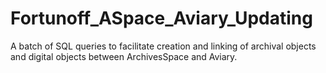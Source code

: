 # Fortunoff_ASpace_Aviary_Updating
A batch of SQL queries to facilitate creation and linking of archival objects and digital objects between ArchivesSpace and Aviary.
